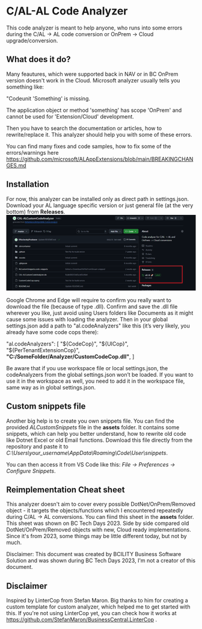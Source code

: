 # C/AL-AL Code Analyzer

This code analyzer is meant to help anyone, who runs into some errors during the C/AL -> AL code conversion or OnPrem -> Cloud upgrade/conversion.

## What does it do?

Many feautures, which were supported back in NAV or in BC OnPrem version doesn't work in the Cloud. Microsoft analyzer usually tells you something like:

"Codeunit 'Something' is missing.

The application object or method 'something' has scope 'OnPrem' and cannot be used for 'Extension/Cloud' development.

Then you have to search the documentation or articles, how to rewrite/replace it. This analyzer should help you with some of these errors.

You can find many fixes and code samples, how to fix some of the errors/warnings here https://github.com/microsoft/ALAppExtensions/blob/main/BREAKINGCHANGES.md

## Installation

For now, this analyzer can be installed only as direct path in settings.json. Download your AL language specific version or just general file (at the very bottom) from <b>Releases</b>. 
![assets](<assets/Screenshot 2025-09-04 093524.png>)

Google Chrome and Edge will require to confirm you really want to download the file (because of type .dll). Confirm and save the .dll file wherever you like, just avoid using Users folders like Documents as it might cause some issues with loading the analyzer.
Then in your global settings.json add a path to "al.codeAnalyzers" like this (it’s very likely, you already have some code cops there):

"al.codeAnalyzers": [
        "${CodeCop}",
        "${UICop}",
        "${PerTenantExtensionCop}",
        <b>"C:/SomeFolder/Analyzer/CustomCodeCop.dll"</b>,
    ]

Be aware that if you use workspace file or local settings.json, the codeAnalyzers from the global settings.json won’t be loaded. If you want to use it in the workspace as well, you need to add it in the workspace file, same way as in global settings.json.

## Custom snippets file

Another big help is to create you own snippets file. You can find the provided <i>ALCustomSnippets</i> file in the <b>assets</b> folder. It contains some snippets, which can help you better understand, how to rewrite old code like Dotnet Excel or old Email functions. Download this file directly from the repository and paste it to <i>C:\Users\your_username\AppData\Roaming\Code\User\snippets</i>. 

You can then access it from VS Code like this: <i>File -> Preferences -> Configure Snippets</i>.

## Reimplementation Cheat sheet

This analyzer doesn't aim to cover every possible DotNet/OnPrem/Removed object - it targets the objects/functions which I encountered repeatedly during C/AL -> AL conversions. You can fiind this sheet in the <b>assets</b> folder.
This sheet was shown on BC Tech Days 2023. Side by side compared old DotNet/OnPrem/Removed objects with new, Cloud ready implementations. Since it's from 2023, some things may be little different today, but not by much.

Disclaimer: This document was created by BCILITY Business Software Solution and was shown during BC Tech Days 2023,  I'm not a creator of this document.

## Disclaimer

Inspired by LinterCop from Stefan Maron. Big thanks to him for creating a custom template for custom analyzer, which helped me to get started with this.
If you're not using LinterCop yet, you can check how it works at https://github.com/StefanMaron/BusinessCentral.LinterCop .
